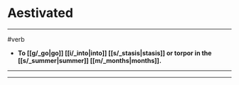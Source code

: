 # Aestivated
---
#verb
- **To [[g/_go|go]] [[i/_into|into]] [[s/_stasis|stasis]] or torpor in the [[s/_summer|summer]] [[m/_months|months]].**
---
---
